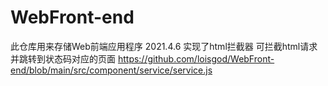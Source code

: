 # WebFront-end
此仓库用来存储Web前端应用程序
2021.4.6 实现了html拦截器 可拦截html请求并跳转到状态码对应的页面 https://github.com/loisgod/WebFront-end/blob/main/src/component/service/service.js
